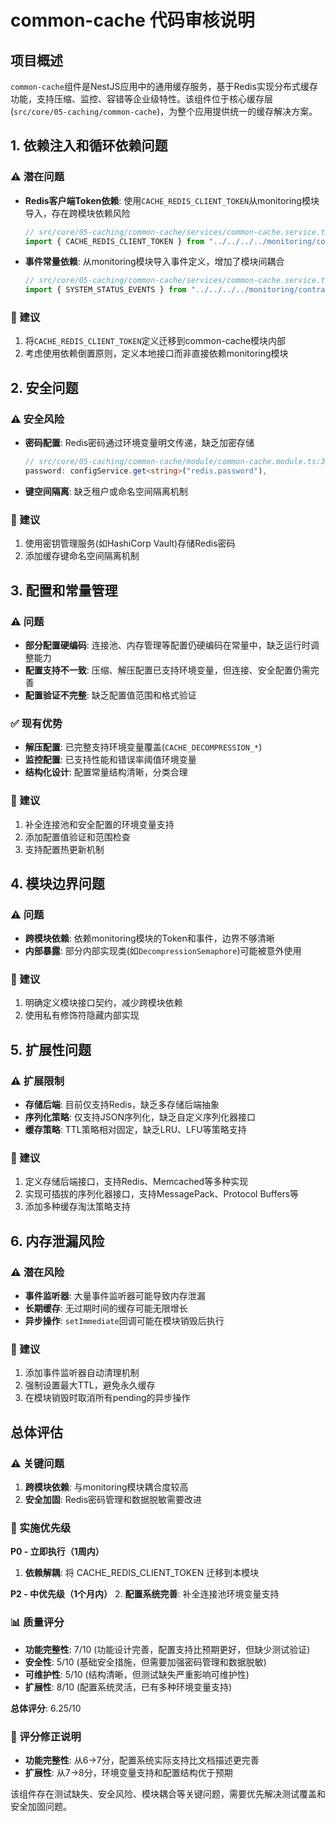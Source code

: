 # common-cache 代码审核说明

## 项目概述

`common-cache`组件是NestJS应用中的通用缓存服务，基于Redis实现分布式缓存功能，支持压缩、监控、容错等企业级特性。该组件位于核心缓存层(`src/core/05-caching/common-cache`)，为整个应用提供统一的缓存解决方案。

## 1. 依赖注入和循环依赖问题

### ⚠️ 潜在问题
- **Redis客户端Token依赖**: 使用`CACHE_REDIS_CLIENT_TOKEN`从monitoring模块导入，存在跨模块依赖风险
  ```typescript
  // src/core/05-caching/common-cache/services/common-cache.service.ts:18
  import { CACHE_REDIS_CLIENT_TOKEN } from "../../../../monitoring/contracts";
  ```
- **事件常量依赖**: 从monitoring模块导入事件定义，增加了模块间耦合
  ```typescript
  // src/core/05-caching/common-cache/services/common-cache.service.ts:19
  import { SYSTEM_STATUS_EVENTS } from "../../../../monitoring/contracts/events/system-status.events";
  ```

### 🔧 建议
1. 将`CACHE_REDIS_CLIENT_TOKEN`定义迁移到common-cache模块内部
2. 考虑使用依赖倒置原则，定义本地接口而非直接依赖monitoring模块

## 2. 安全问题

### ⚠️ 安全风险
- **密码配置**: Redis密码通过环境变量明文传递，缺乏加密存储
  ```typescript
  // src/core/05-caching/common-cache/module/common-cache.module.ts:30
  password: configService.get<string>("redis.password"),
  ```
- **键空间隔离**: 缺乏租户或命名空间隔离机制

### 🔧 建议
1. 使用密钥管理服务(如HashiCorp Vault)存储Redis密码
2. 添加缓存键命名空间隔离机制


## 3. 配置和常量管理

### ⚠️ 问题
- **部分配置硬编码**: 连接池、内存管理等配置仍硬编码在常量中，缺乏运行时调整能力
- **配置支持不一致**: 压缩、解压配置已支持环境变量，但连接、安全配置仍需完善
- **配置验证不完整**: 缺乏配置值范围和格式验证

### ✅ 现有优势
- **解压配置**: 已完整支持环境变量覆盖(`CACHE_DECOMPRESSION_*`)
- **监控配置**: 已支持性能和错误率阈值环境变量
- **结构化设计**: 配置常量结构清晰，分类合理

### 🔧 建议
1. 补全连接池和安全配置的环境变量支持
2. 添加配置值验证和范围检查
3. 支持配置热更新机制



## 4. 模块边界问题

### ⚠️ 问题
- **跨模块依赖**: 依赖monitoring模块的Token和事件，边界不够清晰
- **内部暴露**: 部分内部实现类(如`DecompressionSemaphore`)可能被意外使用

### 🔧 建议
1. 明确定义模块接口契约，减少跨模块依赖
2. 使用私有修饰符隐藏内部实现

## 5. 扩展性问题

### ⚠️ 扩展限制
- **存储后端**: 目前仅支持Redis，缺乏多存储后端抽象
- **序列化策略**: 仅支持JSON序列化，缺乏自定义序列化器接口
- **缓存策略**: TTL策略相对固定，缺乏LRU、LFU等策略支持

### 🔧 建议
1. 定义存储后端接口，支持Redis、Memcached等多种实现
2. 实现可插拔的序列化器接口，支持MessagePack、Protocol Buffers等
3. 添加多种缓存淘汰策略支持

## 6. 内存泄漏风险

### ⚠️ 潜在风险
- **事件监听器**: 大量事件监听器可能导致内存泄漏
- **长期缓存**: 无过期时间的缓存可能无限增长
- **异步操作**: `setImmediate`回调可能在模块销毁后执行

### 🔧 建议
1. 添加事件监听器自动清理机制
2. 强制设置最大TTL，避免永久缓存
3. 在模块销毁时取消所有pending的异步操作

## 总体评估

### ⚠️ 关键问题
1. **跨模块依赖**: 与monitoring模块耦合度较高
2. **安全加固**: Redis密码管理和数据脱敏需要改进

### 🚨 实施优先级

**P0 - 立即执行（1周内）**
1. **依赖解耦**: 将 CACHE_REDIS_CLIENT_TOKEN 迁移到本模块

**P2 - 中优先级（1个月内）**
2. **配置系统完善**: 补全连接池环境变量支持


### 📊 质量评分
- **功能完整性**: 7/10 (功能设计完善，配置支持比预期更好，但缺少测试验证)
- **安全性**: 5/10 (基础安全措施，但需要加强密码管理和数据脱敏)
- **可维护性**: 5/10 (结构清晰，但测试缺失严重影响可维护性)
- **扩展性**: 8/10 (配置系统灵活，已有多种环境变量支持)

**总体评分**: 6.25/10

### 🔄 评分修正说明
- **功能完整性**: 从6→7分，配置系统实际支持比文档描述更完善
- **扩展性**: 从7→8分，环境变量支持和配置结构优于预期

该组件存在测试缺失、安全风险、模块耦合等关键问题，需要优先解决测试覆盖和安全加固问题。